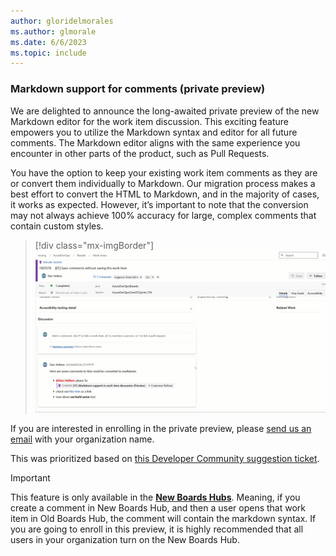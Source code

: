 ```yaml
---
author: gloridelmorales
ms.author: glmorale
ms.date: 6/6/2023
ms.topic: include
---
```


### Markdown support for comments (private preview)

We are delighted to announce the long-awaited private preview of the new Markdown editor for the work item discussion. This exciting feature empowers you to utilize the Markdown syntax and editor for all future comments. The Markdown editor aligns with the same experience you encounter in other parts of the product, such as Pull Requests.

You have the option to keep your existing work item comments as they are or convert them individually to Markdown. Our migration process makes a best effort to convert the HTML to Markdown, and in the majority of cases, it works as expected. However, it’s important to note that the conversion may not always achieve 100% accuracy for large, complex comments that contain custom styles.

> [!div class="mx-imgBorder"]
> ![Gif to demo markdown support for comments.](../../media/222-boards-01.gif "gif to demo markdown support for comments")

If you are interested in enrolling in the private preview, please [send us an email](mailto:dahellem@microsoft.com) with your organization name.

This was prioritized based on [this Developer Community suggestion ticket](https://developercommunity.visualstudio.com/t/add-markdown-support-in-discussions/365826).

> [!Important]
> This feature is only available in the [**New Boards Hubs**](../../../../release-notes/2022/sprint-202-update.md#new-boards-hubs-now-available-in-public-preview). Meaning, if you create a comment in New Boards Hub, and then a user opens that work item in Old Boards Hub, the comment will contain the markdown syntax. If you are going to enroll in this preview, it is highly recommended that all users in your organization turn on the New Boards Hub.